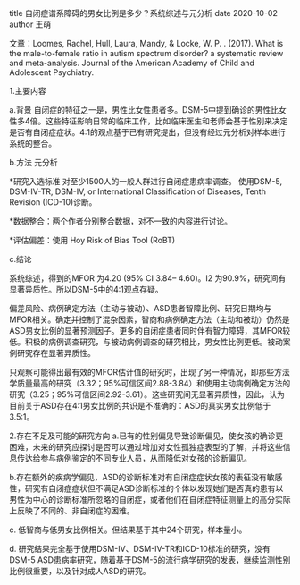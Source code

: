 title 自闭症谱系障碍的男女比例是多少？系统综述与元分析
date 2020-10-02
author 王萌

文章：Loomes, Rachel, Hull, Laura, Mandy, & Locke, W. P. . (2017). What is the male-to-female ratio in autism spectrum disorder? a systematic review and meta-analysis. Journal of the American Academy of Child and Adolescent Psychiatry.


1.主要内容

a.背景
自闭症的特征之一是，男性比女性患者多。DSM-5中提到确诊的男性比女性多4倍。这些特征影响日常的临床工作，比如临床医生和老师会基于性别来决定是否有自闭症症状。4:1的观点基于已有研究提出，但没有经过元分析对样本进行系统的整合。

b.方法
元分析

*研究入选标准
对至少1500人的一般人群进行自闭症患病率调查。
使用DSM-5, DSM-IV-TR, DSM-IV, or International Classification of Diseases, Tenth Revision (ICD-10)诊断。

*数据整合：两个作者分别整合数据，对不一致的内容进行讨论。

*评估偏差：使用 Hoy Risk of Bias Tool (RoBT)

c.结论

系统综述，得到的MFOR 为4.20 (95% CI 3.84– 4.60)。I2 为90.9%，研究间有显著异质性。所以DSM-5中的4:1观点存疑。

偏差风险、病例确定方法（主动与被动）、ASD患者智障比例、研究日期均与MFOR相关。确定并控制了混杂因素，智商和病例确定方法（主动和被动）仍然是ASD男女比例的显著预测因子。更多的自闭症患者同时伴有智力障碍，其MFOR较低。积极的病例调查研究，与被动病例调查的研究相比，男女性比例更低。被动案例研究存在显著异质性。

只观察可能得出最有效的MFOR估计值的研究时，出现了另一种情况，即那些方法学质量最高的研究（3.32；95%可信区间2.88-3.84）和使用主动病例确定方法的研究（3.25；95%可信区间2.92-3.61）。这些研究间无显著异质性，因此，认为目前关于ASD存在4:1男女比例的共识是不准确的：ASD的真实男女比例低于3.5:1。

2.存在不足及可能的研究方向
a.已有的性别偏见导致诊断偏见，使女孩的确诊更困难，未来的研究应探讨是否可以通过增加对女性孤独症表型的了解，并将这些信息传达给参与病例鉴定的不同专业人员，从而降低对女孩的诊断偏见。

b.存在额外的疾病学偏见，ASD的诊断标准对有自闭症症状女孩的表征没有敏感性，研究有自闭症症状但不满足ASD诊断标准的个体以发现她们是否真的患有以男性为中心的诊断标准所忽略的自闭症，或者他们在自闭症特征测量上的高分实际上反映了不同的、非自闭症的困难。

c. 低智商与低男女比例相关。但结果基于其中24个研究，样本量小。

d. 研究结果完全基于使用DSM-IV、DSM-IV-TR和ICD-10标准的研究，没有DSM-5 ASD患病率研究，随着基于DSM-5的流行病学研究的发表，继续监测性别比例很重要，以及针对成人ASD的研究。
